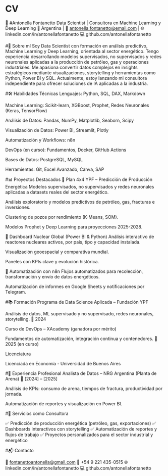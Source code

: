 # CV

🌟 #Antonella Fontanetto
Data Scientist | Consultora en Machine Learning y Deep Learning
📍 Argentina | 📧 antonella.fontanetto@email.com | 🌐 linkedin.com/in/antonellafontanetto
💻 github.com/antonellafontanetto

#🧠 Sobre mí
Soy Data Scientist con formación en análisis predictivo, Machine Learning y Deep Learning, orientada al sector energético. Tengo experiencia desarrollando modelos supervisados, no supervisados y redes neuronales aplicadas a la producción de petróleo, gas y operaciones industriales. Me apasiona convertir datos complejos en insights estratégicos mediante visualizaciones, storytelling y herramientas como Python, Power BI y SQL.
Actualmente, estoy lanzando mi consultora independiente para ofrecer soluciones de IA aplicadas a la industria.

#🛠️ Habilidades Técnicas
Lenguajes: Python, SQL, DAX, Markdown

Machine Learning: Scikit-learn, XGBoost, Prophet, Redes Neuronales (Keras, TensorFlow)

Análisis de Datos: Pandas, NumPy, Matplotlib, Seaborn, Scipy

Visualización de Datos: Power BI, Streamlit, Plotly

Automatización y Workflows: n8n

DevOps (en curso): Fundamentos, Docker, GitHub Actions

Bases de Datos: PostgreSQL, MySQL

Herramientas: Git, Excel Avanzado, Canva, SAP 

#📊 Proyectos Destacados
🔹 Plan 4x4 YPF – Predicción de Producción Energética
Modelos supervisados, no supervisados y redes neuronales aplicadas a datasets reales del sector energético.

Análisis exploratorio y modelos predictivos de petróleo, gas, fracturas e inversiones.

Clustering de pozos por rendimiento (K-Means, SOM).

Modelos Prophet y Deep Learning para proyecciones 2025-2028.

🔹 Dashboard Nuclear Global (Power BI & Python)
Análisis interactivo de reactores nucleares activos, por país, tipo y capacidad instalada.

Visualización geoespacial y comparativa mundial.

Paneles con KPIs clave y evolución histórica.

🔹 Automatización con n8n
Flujos automatizados para recolección, transformación y envío de datos energéticos.

Automatización de informes en Google Sheets y notificaciones por Telegram.

#📚 Formación
Programa de Data Science Aplicada – Fundación YPF

Análisis de datos, ML supervisado y no supervisado, redes neuronales, storytelling.
📅 2024

Curso de DevOps – XAcademy (ganadora por mérito)

Fundamentos de automatización, integración continua y contenedores.
📅 2025 (en curso)

Licenciatura 

Licenciada en Economía - Universidad de Buenos Aires

#💼 Experiencia Profesional
Analista de Datos – NRG Argentina (Planta de Arena)
📅 [2024] – [2025]

Análisis de KPIs: consumo de arena, tiempos de fractura, productividad por jornada.

Automatización de reportes y visualización en Power BI.


#📢 Servicios como Consultora

✅ Predicción de producción energética (petróleo, gas, exportaciones)
✅ Dashboards interactivos con storytelling
✅ Automatización de reportes y flujos de trabajo
✅ Proyectos personalizados para el sector industrial y energético

#📬 Contacto

📩 fontanettoantonella@gmail.com
📱 +54 9 221 435-0515
🌐 linkedin.com/in/antonellafontanetto
💻 github.com/antonellafontanetto
